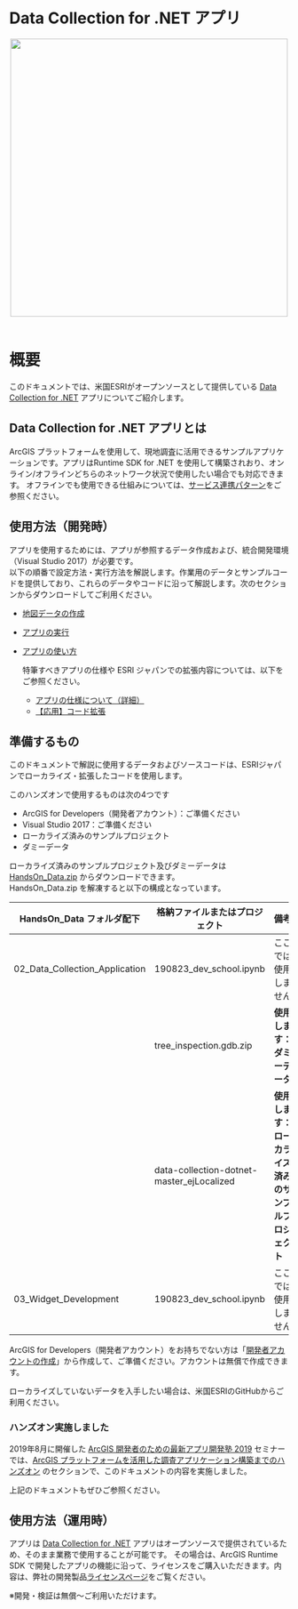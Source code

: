 # Data Collection for .NET アプリ

<div align="center">
 <img src="https://developers.arcgis.com/example-apps/data-collection-dotnet/img/featured-img.png" width="500px">
</div>

</br>

# 概要

このドキュメントでは、米国ESRIがオープンソースとして提供している [Data Collection for .NET](https://developers.arcgis.com/example-apps/data-collection-dotnet/) アプリについてご紹介します。

## Data Collection for .NET アプリとは

ArcGIS プラットフォームを使用して、現地調査に活用できるサンプルアプリケーションです。アプリはRuntime SDK for .NET を使用して構築されおり、オンライン/オフラインどちらのネットワーク状況で使用したい場合でも対応できます。
オフラインでも使用できる仕組みについては、[サービス連携パターン](https://www.esrij.com/products/arcgis-runtime-sdk-for-dotnet/details/offline-apps/patterns/)をご参照ください。

## 使用方法（開発時）

アプリを使用するためには、アプリが参照するデータ作成および、統合開発環境（Visual Studio 2017）が必要です。</br>
以下の順番で設定方法・実行方法を解説します。作業用のデータとサンプルコードを提供しており、これらのデータやコードに沿って解説します。次のセクションからダウンロードしてご利用ください。

 * [地図データの作成]()
 * [アプリの実行]()
 * [アプリの使い方](#pend)

    特筆すべきアプリの仕様や ESRI ジャパンでの拡張内容については、以下をご参照ください。

    * [アプリの仕様について（詳細）]()
    * [【応用】コード拡張]()

## 準備するもの

このドキュメントで解説に使用するデータおよびソースコードは、ESRIジャパンでローカライズ・拡張したコードを使用します。

このハンズオンで使用するものは次の4つです

* ArcGIS for Developers（開発者アカウント）：ご準備ください
* Visual Studio 2017：ご準備ください
* ローカライズ済みのサンプルプロジェクト
* ダミーデータ

ローカライズ済みのサンプルプロジェクト及びダミーデータは [HandsOn_Data.zip](https://github.com/EsriJapan/workshops/raw/master/20190823_app-development-hands-on/HandsOn_Data.zip) からダウンロードできます。</br>
HandsOn_Data.zip を解凍すると以下の構成となっています。

| HandsOn_Data フォルダ配下 | 格納ファイルまたはプロジェクト | 備考 |
|---|---|---|
| 02_Data_Collection_Application | 190823_dev_school.ipynb | ここでは使用しません  |
|  | tree_inspection.gdb.zip | **使用します：ダミーデータ**  |
|  | data-collection-dotnet-master_ejLocalized | **使用します：ローカライズ済みのサンプルプロジェクト**  |
| 03_Widget_Development  | 190823_dev_school.ipynb  | ここでは使用しません  |

ArcGIS for Developers（開発者アカウント）をお持ちでない方は「[開発者アカウントの作成](http://esrijapan.github.io/arcgis-dev-resources/guide/create-map/get-dev-account/)」から作成して、ご準備ください。アカウントは無償で作成できます。

ローカライズしていないデータを入手したい場合は、米国ESRIのGitHubからご利用ください。


### ハンズオン実施しました

2019年8月に開催した [ArcGIS 開発者のための最新アプリ開発塾 2019](https://github.com/EsriJapan/workshops/tree/master/20190823_app-development-hands-on) セミナーでは、[ArcGIS プラットフォームを活用した調査アプリケーション構築までのハンズオン](https://github.com/EsriJapan/workshops/blob/master/20190823_app-development-hands-on/02_ArcGIS_%E3%83%97%E3%83%A9%E3%83%83%E3%83%88%E3%83%95%E3%82%A9%E3%83%BC%E3%83%A0%E3%82%92%E6%B4%BB%E7%94%A8%E3%81%97%E3%81%9F%E8%AA%BF%E6%9F%BB%E3%82%A2%E3%83%97%E3%83%AA%E3%82%B1%E3%83%BC%E3%82%B7%E3%83%A7%E3%83%B3%E6%A7%8B%E7%AF%89%E3%81%BE%E3%81%A7%E3%81%AE%E3%83%8F%E3%83%B3%E3%82%BA%E3%82%AA%E3%83%B3.pdf) のセクションで、このドキュメントの内容を実施しました。</br>

上記のドキュメントもぜひご参照ください。


## 使用方法（運用時）

アプリは
[Data Collection for .NET](https://developers.arcgis.com/example-apps/data-collection-dotnet/) アプリはオープンソースで提供されているため、そのまま業務で使用することが可能です。
その場合は、ArcGIS Runtime SDK で開発したアプリの機能に沿って、ライセンスをご購入いただきます。内容は、弊社の開発製品[ライセンスページ](https://www.esrij.com/products/arcgis-runtime-sdk-for-dotnet/details/license/)をご覧ください。

※開発・検証は無償～ご利用いただけます。